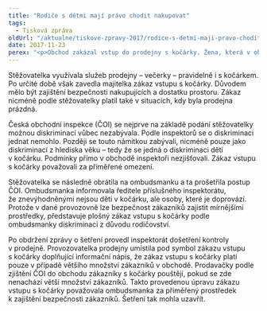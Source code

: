 ```yaml
---
title: "Rodiče s dětmi mají právo chodit nakupovat"
tags:
  - Tisková zpráva
oldUrl: "/aktualne/tiskove-zpravy-2017/rodice-s-detmi-maji-pravo-chodit-nakupovat"
date: 2017-11-23
perex: "<p>Obchod zakázal vstup do prodejny s kočárky. Žena, která v obchodě pravidelně nakupovala, se cítila postupem majitelky obchodu diskriminována. Protože nechtěla své dítě nechávat samotné v kočárku na ulici, nemohla služeb prodejny využít. Obrátila se nejprve na Českou obchodní inspekci a poté na ombudsmanku. Podařilo se nám nalézt řešení. Zákaz vstupu s kočárky doplnila informace, že zákaz platí pouze v situaci, kdy se v prodejně nachází větší množství zákazníků. Podle zjištění inspektorátu takto nastavená pravidla fungují a rodiče s kočárky se do prodejny dostanou. </p>"
---
```


<!-- imported from the old website -->

<p>Stěžovatelka využívala služeb prodejny – večerky – pravidelně i s kočárkem. Po určité době však zavedla majitelka zákaz vstupu s kočárky. Důvodem mělo být zajištění bezpečnosti nakupujících a dostatku prostoru. Zákaz nicméně podle stěžovatelky platil také v situacích, kdy byla prodejna prázdná.</p> <p>Česká obchodní inspekce (ČOI) se nejprve na základě podání stěžovatelky možnou diskriminací vůbec nezabývala. Podle inspektorů se o diskriminaci jednat nemohlo. Později se touto námitkou zabývali, nicméně pouze jako diskriminací z hlediska věku – tedy že se jedná o diskriminaci dětí v kočárku. Podmínky přímo v obchodě inspektoři nezjišťovali. Zákaz vstupu s kočárky považovali za přiměřené omezení.</p> <p>Stěžovatelka se následně obrátila na ombudsmanku a ta prošetřila postup ČOI. Ombudsmanka informovala ředitele příslušného inspektorátu, že znevýhodněnými nejsou děti v kočárku, ale osoby, které je doprovází. Protože v dané provozovně lze bezpečnost zákazníků zajistit mírnějšími prostředky, představuje plošný zákaz vstupu s kočárky podle ombudsmanky diskriminaci z důvodu rodičovství.<span style="font-size: 12.8px;"> </span></p> Po obdržení zprávy o šetření provedl inspektorát došetření kontroly v prodejně. Provozovatelka prodejny umístila pod symbol zákazu vstupu s kočárky doplňující informační nápis, že zákaz vstupu s kočárky platí pouze v případě většího množství zákazníků v obchodě. Prodavačky podle zjištění ČOI do obchodu zákazníky s kočárky pouštějí, pokud se zde nenachází větší množství zákazníků. Takto provedenou úpravu zákazu vstupu s kočárky považovala ombudsmanka za přiměřený prostředek k zajištění bezpečnosti zákazníků. Šetření tak mohla uzavřít.
